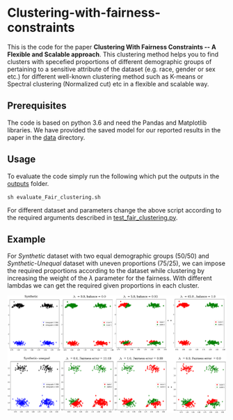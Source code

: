 # Clustering-with-fairness-constraints
This is the code for the paper **Clustering With Fairness Constraints -- A Flexible and Scalable approach**. This clustering method helps you to find clusters with specefied proportions of different demographic groups of pertaining to a sensitive attribute of the dataset (e.g. race, gender or sex etc.) for different well-known clustering method such as K-means or Spectral clustering (Normalized cut) etc in a flexible and scalable way.

## Prerequisites

The code is based on python 3.6 and need the Pandas and Matplotlib libraries. We have provided the saved model for our reported results in the paper in the [data](./data) directory.

## Usage
To evaluate the code simply run the following which put the outputs in the [outputs](./outputs) folder.
```
sh evaluate_Fair_clustering.sh
```
For different dataset and parameters change the above script according to the required arguments described in [test_fair_clustering.py](./test_fair_clustering.py).

## Example

For _Synthetic_ dataset with two equal demographic groups (50/50) and _Synthetic-Unequal_ dataset with uneven proportions (75/25), we can impose the required proportions according to the dataset while clustering by increasing the weight of the $\lambda$ parameter for the fairness. With different lambdas we can get the required given proportions in each cluster.

<div align="center"><img src="outputs/lambda_clusters.png" alt=""/></div>
